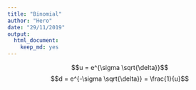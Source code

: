 ```yaml
---
title: "Binomial"
author: "Hero"
date: "29/11/2019"
output: 
  html_document: 
    keep_md: yes
---
```


$$u = e^{\sigma \sqrt{\delta}}$$
$$d = e^{-\sigma \sqrt{\delta}} = \frac{1}{u}$$
